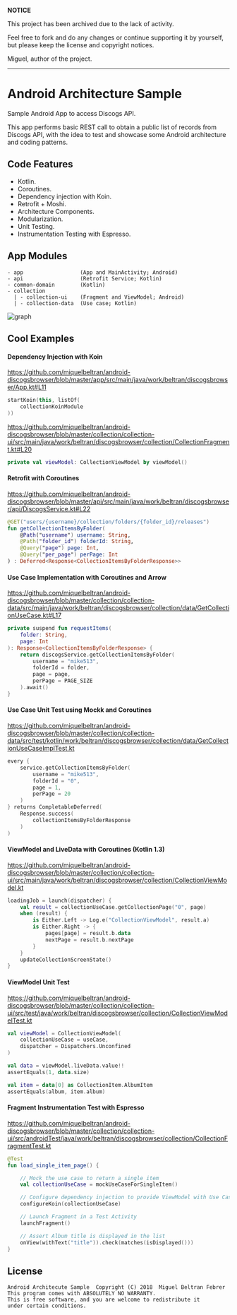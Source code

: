**NOTICE**

This project has been archived due to the lack of activity.

Feel free to fork and do any changes or continue supporting it by yourself, but please keep the license and copyright notices.

Miguel, author of the project.

---

# Android Architecture Sample

Sample Android App to access Discogs API.

This app performs basic REST call to obtain a public list of records from Discogs API, 
with the idea to test and showcase some Android architecture and coding
patterns.

## Code Features

- Kotlin.
- Coroutines.
- Dependency injection with Koin.
- Retrofit + Moshi.
- Architecture Components.
- Modularization.
- Unit Testing.
- Instrumentation Testing with Espresso.

## App Modules

```
- app                  (App and MainActivity; Android)
- api                  (Retrofit Service; Kotlin)
- common-domain        (Kotlin)
- collection           
  | - collection-ui    (Fragment and ViewModel; Android)
  | - collection-data  (Use case; Kotlin)
```

![graph](https://raw.githubusercontent.com/miquelbeltran/android-architecture-sample/master/project.dot.png)

## Cool Examples

#### Dependency Injection with Koin

https://github.com/miquelbeltran/android-discogsbrowser/blob/master/app/src/main/java/work/beltran/discogsbrowser/App.kt#L11
```kotlin
startKoin(this, listOf(
    collectionKoinModule
))
```
https://github.com/miquelbeltran/android-discogsbrowser/blob/master/collection/collection-ui/src/main/java/work/beltran/discogsbrowser/collection/CollectionFragment.kt#L20
```kotlin
private val viewModel: CollectionViewModel by viewModel()
```

#### Retrofit with Coroutines

https://github.com/miquelbeltran/android-discogsbrowser/blob/master/api/src/main/java/work/beltran/discogsbrowser/api/DiscogsService.kt#L22

```kotlin
@GET("users/{username}/collection/folders/{folder_id}/releases")
fun getCollectionItemsByFolder(
    @Path("username") username: String,
    @Path("folder_id") folderId: String,
    @Query("page") page: Int,
    @Query("per_page") perPage: Int
) : Deferred<Response<CollectionItemsByFolderResponse>>
```

#### Use Case Implementation with Coroutines and Arrow

https://github.com/miquelbeltran/android-discogsbrowser/blob/master/collection/collection-data/src/main/java/work/beltran/discogsbrowser/collection/data/GetCollectionUseCase.kt#L17

```kotlin
private suspend fun requestItems(
    folder: String,
    page: Int
): Response<CollectionItemsByFolderResponse> {
    return discogsService.getCollectionItemsByFolder(
        username = "mike513",
        folderId = folder,
        page = page,
        perPage = PAGE_SIZE
    ).await()
}
```

#### Use Case Unit Test using Mockk and Coroutines

https://github.com/miquelbeltran/android-discogsbrowser/blob/master/collection/collection-data/src/test/kotlin/work/beltran/discogsbrowser/collection/data/GetCollectionUseCaseImplTest.kt

```kotlin
every {
    service.getCollectionItemsByFolder(
        username = "mike513",
        folderId = "0",
        page = 1,
        perPage = 20
    )
} returns CompletableDeferred(
    Response.success(
        collectionItemsByFolderResponse
    )
)
```

#### ViewModel and LiveData with Coroutines (Kotlin 1.3)

https://github.com/miquelbeltran/android-discogsbrowser/blob/master/collection/collection-ui/src/main/java/work/beltran/discogsbrowser/collection/CollectionViewModel.kt

```kotlin
loadingJob = launch(dispatcher) {
    val result = collectionUseCase.getCollectionPage("0", page)
    when (result) {
        is Either.Left -> Log.e("CollectionViewModel", result.a)
        is Either.Right -> {
            pages[page] = result.b.data
            nextPage = result.b.nextPage
        }
    }
    updateCollectionScreenState()
}
```

#### ViewModel Unit Test

https://github.com/miquelbeltran/android-discogsbrowser/blob/master/collection/collection-ui/src/test/java/work/beltran/discogsbrowser/collection/CollectionViewModelTest.kt

```kotlin
val viewModel = CollectionViewModel(
    collectionUseCase = useCase,
    dispatcher = Dispatchers.Unconfined
)

val data = viewModel.liveData.value!!
assertEquals(1, data.size)

val item = data[0] as CollectionItem.AlbumItem
assertEquals(album, item.album)
```

#### Fragment Instrumentation Test with Espresso

https://github.com/miquelbeltran/android-discogsbrowser/blob/master/collection/collection-ui/src/androidTest/java/work/beltran/discogsbrowser/collection/CollectionFragmentTest.kt

```kotlin
@Test
fun load_single_item_page() {

    // Mock the use case to return a single item
    val collectionUseCase = mockUseCaseForSingleItem()

    // Configure dependency injection to provide ViewModel with Use Case
    configureKoin(collectionUseCase)

    // Launch Fragment in a Test Activity
    launchFragment()

    // Assert Album title is displayed in the list
    onView(withText("title")).check(matches(isDisplayed()))
}
```

## License

    Android Architecute Sample  Copyright (C) 2018  Miguel Beltran Febrer
    This program comes with ABSOLUTELY NO WARRANTY.
    This is free software, and you are welcome to redistribute it
    under certain conditions.
